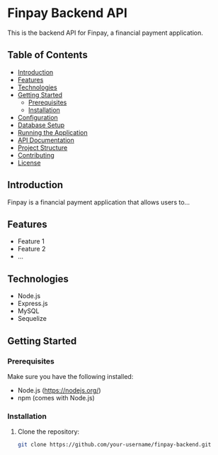 # Finpay Backend API

This is the backend API for Finpay, a financial payment application.

## Table of Contents

- [Introduction](#introduction)
- [Features](#features)
- [Technologies](#technologies)
- [Getting Started](#getting-started)
  - [Prerequisites](#prerequisites)
  - [Installation](#installation)
- [Configuration](#configuration)
- [Database Setup](#database-setup)
- [Running the Application](#running-the-application)
- [API Documentation](#api-documentation)
- [Project Structure](#project-structure)
- [Contributing](#contributing)
- [License](#license)

## Introduction

Finpay is a financial payment application that allows users to...

## Features

- Feature 1
- Feature 2
- ...

## Technologies

- Node.js
- Express.js
- MySQL
- Sequelize

## Getting Started

### Prerequisites

Make sure you have the following installed:

- Node.js (https://nodejs.org/)
- npm (comes with Node.js)

### Installation

1. Clone the repository:

   ```bash
   git clone https://github.com/your-username/finpay-backend.git
